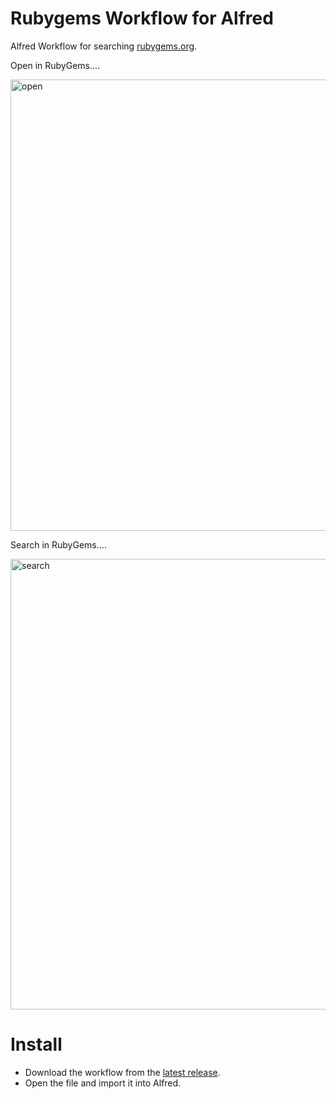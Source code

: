 # Rubygems Workflow for Alfred

Alfred Workflow for searching [rubygems.org](https://rubygems.org/).

Open in RubyGems....

<img width="722" alt="open" src="https://user-images.githubusercontent.com/441642/210270774-0f6d14b7-bf43-4396-a604-e71d8e57f922.png">

Search in RubyGems....

<img width="721" alt="search" src="https://user-images.githubusercontent.com/441642/210270779-a388041c-5e90-461d-9096-4624e2998585.png">

# Install

- Download the workflow from the [latest release](https://github.com/manewitz/rubygems-alfred/releases/latest).
- Open the file and import it into Alfred.
